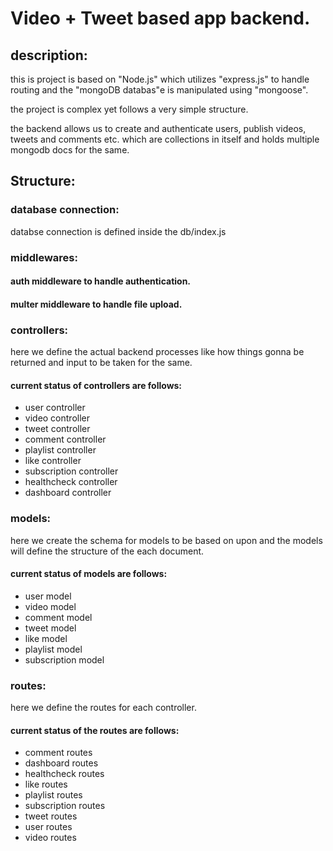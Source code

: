 # Video + Tweet based app backend.

## description: 

this is project is based on "Node.js" which utilizes "express.js" to handle routing and the "mongoDB databas"e is manipulated using "mongoose".

the project is complex yet follows a very simple structure.

the backend allows us to create and authenticate users, publish videos, tweets and comments etc. which are collections in itself and holds multiple mongodb docs for the same.

## Structure:

### database connection: 

 databse connection is defined inside the db/index.js

### middlewares:

#### auth middleware to handle authentication.

#### multer middleware to handle file upload.

### controllers:

here we define the actual backend processes like how things gonna be returned and input to be taken for the same.

#### current status of controllers are follows:

- user controller
- video controller
- tweet controller
- comment controller
- playlist controller
- like controller
- subscription controller
- healthcheck controller
- dashboard controller

### models: 

here we create the schema for models to be based on upon and the models will define the structure of the each document.

#### current status of models are follows:

- user model
- video model
- comment model
- tweet model
- like model
- playlist model
- subscription model

### routes: 

here we define the routes for each controller.

#### current status of the routes are follows:

- comment routes
- dashboard routes
- healthcheck routes
- like routes
- playlist routes
- subscription routes
- tweet routes
- user routes
- video routes

